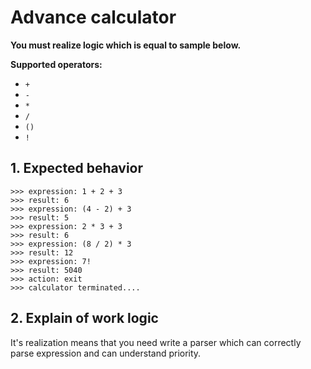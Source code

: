 # Advance calculator

**You must realize logic which is equal to sample below.**

**Supported operators:**
- `+`
- `-`
- `*`
- `/`
- `()`
- `!`

## 1. Expected behavior

```text
>>> expression: 1 + 2 + 3
>>> result: 6
>>> expression: (4 - 2) + 3
>>> result: 5
>>> expression: 2 * 3 + 3
>>> result: 6
>>> expression: (8 / 2) * 3
>>> result: 12
>>> expression: 7!
>>> result: 5040
>>> action: exit
>>> calculator terminated....
```

## 2. Explain of work logic 

It's realization means that you need write a parser which can correctly parse expression and can understand priority. 